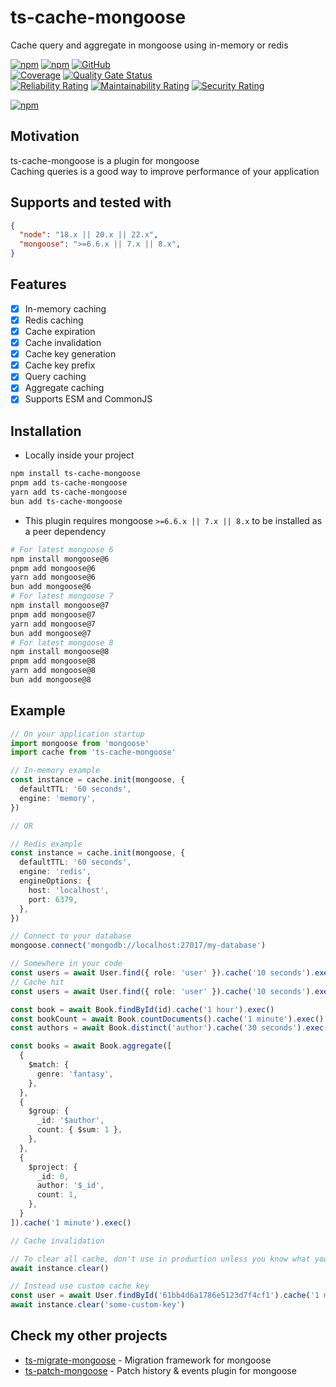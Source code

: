 # ts-cache-mongoose

Cache query and aggregate in mongoose using in-memory or redis

[![npm](https://img.shields.io/npm/v/ts-cache-mongoose)](https://www.npmjs.com/package/ts-cache-mongoose)
[![npm](https://img.shields.io/npm/dt/ts-cache-mongoose)](https://www.npmjs.com/package/ts-cache-mongoose)
[![GitHub](https://img.shields.io/github/license/ilovepixelart/ts-cache-mongoose)](https://github.com/ilovepixelart/ts-cache-mongoose/blob/main/LICENSE)
\
[![Coverage](https://sonarcloud.io/api/project_badges/measure?project=ilovepixelart_ts-cache-mongoose&metric=coverage)](https://sonarcloud.io/summary/new_code?id=ilovepixelart_ts-cache-mongoose)
[![Quality Gate Status](https://sonarcloud.io/api/project_badges/measure?project=ilovepixelart_ts-cache-mongoose&metric=alert_status)](https://sonarcloud.io/summary/new_code?id=ilovepixelart_ts-cache-mongoose)
\
[![Reliability Rating](https://sonarcloud.io/api/project_badges/measure?project=ilovepixelart_ts-cache-mongoose&metric=reliability_rating)](https://sonarcloud.io/summary/new_code?id=ilovepixelart_ts-cache-mongoose)
[![Maintainability Rating](https://sonarcloud.io/api/project_badges/measure?project=ilovepixelart_ts-cache-mongoose&metric=sqale_rating)](https://sonarcloud.io/summary/new_code?id=ilovepixelart_ts-cache-mongoose)
[![Security Rating](https://sonarcloud.io/api/project_badges/measure?project=ilovepixelart_ts-cache-mongoose&metric=security_rating)](https://sonarcloud.io/summary/new_code?id=ilovepixelart_ts-cache-mongoose)

[![npm](https://nodei.co/npm/ts-cache-mongoose.png)](https://www.npmjs.com/package/ts-cache-mongoose)

## Motivation

ts-cache-mongoose is a plugin for mongoose
\
Caching queries is a good way to improve performance of your application

## Supports and tested with

```json
{
  "node": "18.x || 20.x || 22.x",
  "mongoose": ">=6.6.x || 7.x || 8.x",
}
```

## Features

- [x] In-memory caching
- [x] Redis caching
- [x] Cache expiration
- [x] Cache invalidation
- [x] Cache key generation
- [x] Cache key prefix
- [x] Query caching
- [x] Aggregate caching
- [x] Supports ESM and CommonJS

## Installation

- Locally inside your project

```bash
npm install ts-cache-mongoose
pnpm add ts-cache-mongoose
yarn add ts-cache-mongoose
bun add ts-cache-mongoose
```

- This plugin requires mongoose `>=6.6.x || 7.x || 8.x` to be installed as a peer dependency

```bash
# For latest mongoose 6
npm install mongoose@6
pnpm add mongoose@6
yarn add mongoose@6
bun add mongoose@6
# For latest mongoose 7
npm install mongoose@7
pnpm add mongoose@7
yarn add mongoose@7
bun add mongoose@7
# For latest mongoose 8
npm install mongoose@8
pnpm add mongoose@8
yarn add mongoose@8
bun add mongoose@8
```

## Example

```typescript
// On your application startup
import mongoose from 'mongoose'
import cache from 'ts-cache-mongoose'

// In-memory example 
const instance = cache.init(mongoose, {
  defaultTTL: '60 seconds',
  engine: 'memory',
})

// OR

// Redis example
const instance = cache.init(mongoose, {
  defaultTTL: '60 seconds',
  engine: 'redis',
  engineOptions: {
    host: 'localhost',
    port: 6379,
  },
})

// Connect to your database
mongoose.connect('mongodb://localhost:27017/my-database')

// Somewhere in your code
const users = await User.find({ role: 'user' }).cache('10 seconds').exec()
// Cache hit
const users = await User.find({ role: 'user' }).cache('10 seconds').exec()

const book = await Book.findById(id).cache('1 hour').exec()
const bookCount = await Book.countDocuments().cache('1 minute').exec()
const authors = await Book.distinct('author').cache('30 seconds').exec()

const books = await Book.aggregate([
  {
    $match: {
      genre: 'fantasy',
    },
  },
  {
    $group: {
      _id: '$author',
      count: { $sum: 1 },
    },
  },
  {
    $project: {
      _id: 0,
      author: '$_id',
      count: 1,
    },
  }
]).cache('1 minute').exec()

// Cache invalidation

// To clear all cache, don't use in production unless you know what you are doing
await instance.clear()

// Instead use custom cache key
const user = await User.findById('61bb4d6a1786e5123d7f4cf1').cache('1 minute', 'some-custom-key').exec()
await instance.clear('some-custom-key')
```

## Check my other projects

- [ts-migrate-mongoose](https://github.com/ilovepixelart/ts-migrate-mongoose) - Migration framework for mongoose
- [ts-patch-mongoose](https://github.com/ilovepixelart/ts-patch-mongoose) - Patch history & events plugin for mongoose

